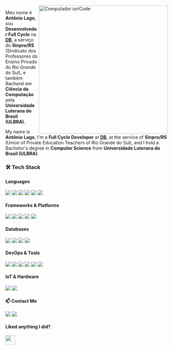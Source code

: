 <img src="https://raw.githubusercontent.com/MicaelliMedeiros/micaellimedeiros/master/image/computer-illustration.png" min-width="400px" max-width="400px" width="400px" align="right" alt="Computador iuriCode">

<p align="left">
    Meu nome é <strong>Antônio Lago</strong>, sou <strong>Desenvolvedor Full Cycle</strong> na <a href="https://db.tec.br/"><strong>DB</strong>,</a> a serviço do <strong>Sinpro/RS</strong> (Sindicato dos Professores do Ensino Privado do Rio Grande do Sul), e também Bacharel em <strong>Ciência da Computação</strong> pela <strong>Universidade Luterana do Brasil (ULBRA)</strong>.
</p>
<p align="left"> 
    My name is <strong>Antônio Lago</strong>, I'm a <strong>Full Cycle Developer</strong> at <a href="https://db.tec.br/"><strong>DB</strong>,</a> at the service of <strong>Sinpro/RS</strong> (Union of Private Education Teachers of Rio Grande do Sul), and I hold a Bachelor's degree in <strong>Computer Science</strong> from <strong>Universidade Luterana do Brasil (ULBRA)</strong>.
</p>

### 🛠️ Tech Stack

#### Languages
<p align="left">
  <img src="https://img.shields.io/badge/C-00599C?style=flat-square&logo=c&logoColor=white" />
  <img src="https://img.shields.io/badge/C%23-239120?style=flat-square&logo=c-sharp&logoColor=white" />
  <img src="https://img.shields.io/badge/Python-FFD43B?style=flat-square&logo=python&logoColor=darkgreen" />
  <img src="https://img.shields.io/badge/JavaScript-323330?style=flat-square&logo=javascript&logoColor=F7DF1E" />
  <img src="https://img.shields.io/badge/HTML5-E34F26?style=flat-square&logo=html5&logoColor=white" />
  <img src="https://img.shields.io/badge/CSS3-1572B6?style=flat-square&logo=css3&logoColor=white" />
</p>

#### Frameworks & Platforms
<p align="left">
  <img src="https://img.shields.io/badge/React-20232A?style=flat-square&logo=react&logoColor=61DAFB" />
  <img src="https://img.shields.io/badge/Angular-DD0031?style=flat-square&logo=angular&logoColor=white" />
  <img src="https://img.shields.io/badge/.NET-5C2D91?style=flat-square&logo=dot-net&logoColor=white" />
  <img src="https://img.shields.io/badge/Flask-000000?style=flat-square&logo=flask&logoColor=white" />
  <img src="https://img.shields.io/badge/WordPress-21759B?style=flat-square&logo=wordpress&logoColor=white" />
</p>

#### Databases
<p align="left">
  <img src="https://img.shields.io/badge/MySQL-4479A1?style=flat-square&logo=mysql&logoColor=white" />
  <img src="https://img.shields.io/badge/SQLite-07405E?style=flat-square&logo=sqlite&logoColor=white" />
  <img src="https://img.shields.io/badge/Microsoft%20SQL%20Server-CC2927?style=flat-square&logo=microsoft-sql-server&logoColor=white" />
  <img src="https://img.shields.io/badge/Oracle-F80000?style=flat-square&logo=oracle&logoColor=white" />
</p>

#### DevOps & Tools
<p align="left">
  <img src="https://img.shields.io/badge/Docker-2496ED?style=flat-square&logo=docker&logoColor=white" />
  <img src="https://img.shields.io/badge/Kubernetes-326CE5?style=flat-square&logo=kubernetes&logoColor=white" />
  <img src="https://img.shields.io/badge/Jenkins-D24939?style=flat-square&logo=jenkins&logoColor=white" />
  <img src="https://img.shields.io/badge/Git-F05032?style=flat-square&logo=git&logoColor=white" />
  <img src="https://img.shields.io/badge/PowerShell-5391FE?style=flat-square&logo=powershell&logoColor=white" />
  <img src="https://img.shields.io/badge/Nginx-009639?style=flat-square&logo=nginx&logoColor=white" />
</p>

#### IoT & Hardware
<p align="left">
  <img src="https://img.shields.io/badge/Raspberry%20Pi-A22846?style=flat-square&logo=raspberry-pi&logoColor=white" />
  <img src="https://img.shields.io/badge/Arduino-00979D?style=flat-square&logo=arduino&logoColor=white" />
</p>

#### 📫 Contact Me
<p align="left">
  <a href="mailto:antonio.lago@rede.ulbra.br" alt="Gmail">
  <img src="https://img.shields.io/badge/Gmail-D14836?style=flat-square&logo=gmail&logoColor=white" /></a>

  <a href="https://www.linkedin.com/in/antonioclago/" alt="Linkedin">
  <img src="https://img.shields.io/badge/LinkedIn-0077B5?style=flat-square&logo=linkedin&logoColor=white" /></a>
</p>  

#### Liked anything I did?
<a href="https://www.buymeacoffee.com/tonio"><img src="https://www.buymeacoffee.com/assets/img/custom_images/orange_img.png" height="30px"></a>
